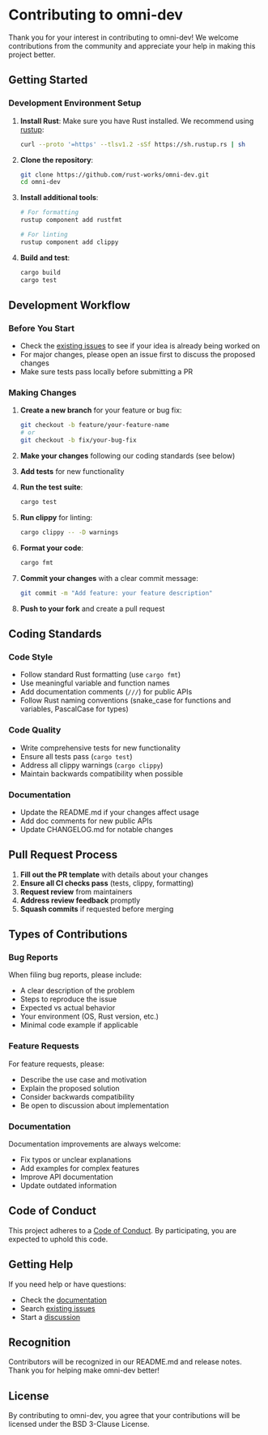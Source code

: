# Contributing to omni-dev

Thank you for your interest in contributing to omni-dev! We welcome contributions from the community and appreciate your help in making this project better.

## Getting Started

### Development Environment Setup

1. **Install Rust**: Make sure you have Rust installed. We recommend using [rustup](https://rustup.rs/):
   ```bash
   curl --proto '=https' --tlsv1.2 -sSf https://sh.rustup.rs | sh
   ```

2. **Clone the repository**:
   ```bash
   git clone https://github.com/rust-works/omni-dev.git
   cd omni-dev
   ```

3. **Install additional tools**:
   ```bash
   # For formatting
   rustup component add rustfmt
   
   # For linting
   rustup component add clippy
   ```

4. **Build and test**:
   ```bash
   cargo build
   cargo test
   ```

## Development Workflow

### Before You Start

- Check the [existing issues](https://github.com/rust-works/omni-dev/issues) to see if your idea is already being worked on
- For major changes, please open an issue first to discuss the proposed changes
- Make sure tests pass locally before submitting a PR

### Making Changes

1. **Create a new branch** for your feature or bug fix:
   ```bash
   git checkout -b feature/your-feature-name
   # or
   git checkout -b fix/your-bug-fix
   ```

2. **Make your changes** following our coding standards (see below)

3. **Add tests** for new functionality

4. **Run the test suite**:
   ```bash
   cargo test
   ```

5. **Run clippy** for linting:
   ```bash
   cargo clippy -- -D warnings
   ```

6. **Format your code**:
   ```bash
   cargo fmt
   ```

7. **Commit your changes** with a clear commit message:
   ```bash
   git commit -m "Add feature: your feature description"
   ```

8. **Push to your fork** and create a pull request

## Coding Standards

### Code Style

- Follow standard Rust formatting (use `cargo fmt`)
- Use meaningful variable and function names
- Add documentation comments (`///`) for public APIs
- Follow Rust naming conventions (snake_case for functions and variables, PascalCase for types)

### Code Quality

- Write comprehensive tests for new functionality
- Ensure all tests pass (`cargo test`)
- Address all clippy warnings (`cargo clippy`)
- Maintain backwards compatibility when possible

### Documentation

- Update the README.md if your changes affect usage
- Add doc comments for new public APIs
- Update CHANGELOG.md for notable changes

## Pull Request Process

1. **Fill out the PR template** with details about your changes
2. **Ensure all CI checks pass** (tests, clippy, formatting)
3. **Request review** from maintainers
4. **Address review feedback** promptly
5. **Squash commits** if requested before merging

## Types of Contributions

### Bug Reports

When filing bug reports, please include:
- A clear description of the problem
- Steps to reproduce the issue
- Expected vs actual behavior
- Your environment (OS, Rust version, etc.)
- Minimal code example if applicable

### Feature Requests

For feature requests, please:
- Describe the use case and motivation
- Explain the proposed solution
- Consider backwards compatibility
- Be open to discussion about implementation

### Documentation

Documentation improvements are always welcome:
- Fix typos or unclear explanations
- Add examples for complex features
- Improve API documentation
- Update outdated information

## Code of Conduct

This project adheres to a [Code of Conduct](CODE_OF_CONDUCT.md). By participating, you are expected to uphold this code.

## Getting Help

If you need help or have questions:
- Check the [documentation](https://docs.rs/omni-dev)
- Search [existing issues](https://github.com/rust-works/omni-dev/issues)
- Start a [discussion](https://github.com/rust-works/omni-dev/discussions)

## Recognition

Contributors will be recognized in our README.md and release notes. Thank you for helping make omni-dev better!

## License

By contributing to omni-dev, you agree that your contributions will be licensed under the BSD 3-Clause License.